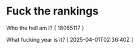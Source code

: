 # Fuck the rankings

Who the hell am I?
{ 18065117 }

What fucking year is it?
[ 2025-04-01T02:36:40Z ]
